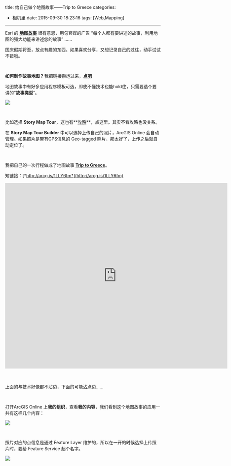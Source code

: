 title: 给自己做个地图故事——Trip to Greece
categories:
  - 相机里
date: 2015-09-30 18:23:16
tags: [Web,Mapping]
---
Esri 的 **[地图故事](http://storymaps.arcgis.com/zh-cn/)** 很有意思，用句官媒的广告 “每个人都有要讲述的故事，利用地图的强大功能来讲述您的故事” ……

国庆假期将至，放点有趣的东西。如果喜欢分享，又想记录自己的过往，动手试试不错哦。

<br>



**如何制作故事地图 ?**    我把链接搬运过来，[**点吧**](http://storymaps.arcgis.com/zh-cn/how-to/)


地图故事中有好多应用程序模板可选，即使不懂技术也能hold住，只需要选个要讲的“**故事类型**”。

![](http://img.blog.csdn.net/20150930101800409)



<br>


比如选择 **Story Map Tour**，这也有**[攻略](http://storymaps.arcgis.com/zh-cn/app-list/map-tour/tutorial/)**，点这里。其实不看攻略也没关系。

在 **Story Map Tour Builder**  中可以选择上传自己的照片，ArcGIS Online 会自动管理。如果照片是带有GPS信息的 Geo-tagged 照片，那太好了，上传之后就自动定位了。

<br>


我把自己的一次行程做成了地图故事 [**Trip to Greece**](http://kikitamoon.maps.arcgis.com/apps/MapTour/?appid=2ccbe03ecdfa4d0faf80126146374261)。

短链接：[*http://arcg.is/1LLY6fm*](http://arcg.is/1LLY6fm)


<iframe width="720"   height="600"  frameborder="0"    scrolling="no"   marginheight="0"  marginwidth="0" 
 src="http://kikitamoon.maps.arcgis.com/apps/MapTour/index.html?appid=2ccbe03ecdfa4d0faf80126146374261"></iframe>


<br>

<br>

<br>

上面的与技术好像都不沾边，下面的可能沾点边……

<br>

打开ArcGIS Online 上**我的组织**，查看**我的内容**，我们看到这个地图故事的应用一共有这样几个内容：


![](http://img.blog.csdn.net/20150930134505825)

<br>

照片对应的点信息是通过 Feature Layer 维护的，所以在一开的时候选择上传照片时，要给 Feature Service 起个名字。

![](http://img.blog.csdn.net/20150930134722481)

